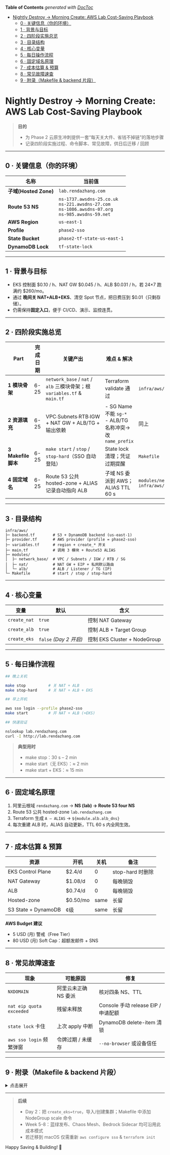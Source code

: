 <!-- START doctoc generated TOC please keep comment here to allow auto update -->
<!-- DON'T EDIT THIS SECTION, INSTEAD RE-RUN doctoc TO UPDATE -->
**Table of Contents**  *generated with [DocToc](https://github.com/thlorenz/doctoc)*

- [Nightly Destroy → Morning Create: AWS Lab Cost-Saving Playbook](#nightly-destroy-%E2%86%92-morning-create-aws-lab-cost-saving-playbook)
  - [0 · 关键信息（你的环境）](#0-%C2%B7-%E5%85%B3%E9%94%AE%E4%BF%A1%E6%81%AF%E4%BD%A0%E7%9A%84%E7%8E%AF%E5%A2%83)
  - [1 · 背景与目标](#1-%C2%B7-%E8%83%8C%E6%99%AF%E4%B8%8E%E7%9B%AE%E6%A0%87)
  - [2 · 四阶段实施总览](#2-%C2%B7-%E5%9B%9B%E9%98%B6%E6%AE%B5%E5%AE%9E%E6%96%BD%E6%80%BB%E8%A7%88)
  - [3 · 目录结构](#3-%C2%B7-%E7%9B%AE%E5%BD%95%E7%BB%93%E6%9E%84)
  - [4 · 核心变量](#4-%C2%B7-%E6%A0%B8%E5%BF%83%E5%8F%98%E9%87%8F)
  - [5 · 每日操作流程](#5-%C2%B7-%E6%AF%8F%E6%97%A5%E6%93%8D%E4%BD%9C%E6%B5%81%E7%A8%8B)
  - [6 · 固定域名原理](#6-%C2%B7-%E5%9B%BA%E5%AE%9A%E5%9F%9F%E5%90%8D%E5%8E%9F%E7%90%86)
  - [7 · 成本估算 & 预算](#7-%C2%B7-%E6%88%90%E6%9C%AC%E4%BC%B0%E7%AE%97--%E9%A2%84%E7%AE%97)
  - [8 · 常见故障速查](#8-%C2%B7-%E5%B8%B8%E8%A7%81%E6%95%85%E9%9A%9C%E9%80%9F%E6%9F%A5)
  - [9 · 附录（Makefile & backend 片段）](#9-%C2%B7-%E9%99%84%E5%BD%95makefile--backend-%E7%89%87%E6%AE%B5)

<!-- END doctoc generated TOC please keep comment here to allow auto update -->

# Nightly Destroy → Morning Create: AWS Lab Cost-Saving Playbook

> **目的**
>
> - 为 Phase 2 云原生冲刺提供一套“每天关大件、省钱不掉链”的落地步骤
> - 记录四阶段实施过程、命令脚本、常见故障，供日后迁移 / 回顾

---

## 0 · 关键信息（你的环境）

| 名称 | 当前值 |
| ------------------- | -------------------------------------------------------------------------------------------------------- |
| **子域(Hosted Zone)** | `lab.rendazhang.com` |
| **Route 53 NS** | `ns-1737.awsdns-25.co.uk`<br>`ns-221.awsdns-27.com`<br>`ns-1086.awsdns-07.org`<br>`ns-985.awsdns-59.net` |
| **AWS Region** | `us-east-1` |
| **Profile** | `phase2-sso` |
| **State Bucket** | `phase2-tf-state-us-east-1` |
| **DynamoDB Lock** | `tf-state-lock` |

---

## 1 · 背景与目标

- EKS 控制面 $0.10 / h、NAT GW $0.045 / h、ALB $0.031 / h，若 24×7 跑满约 $260/mo。
- 通过 **晚间关 NAT+ALB+EKS**、清空 Spot 节点，把日费压到 $0.01（只剩存储）。
- 仍需保持**固定入口**，便于 CI/CD、演示、监控连贯。

---

## 2 · 四阶段实施总览

| Part | 完成日期 | 关键产出 | 难点 & 解决 | 目录 / 文件 |
| ----------------- | ---- | ----------------------------------------------------------------- | ---------------------------------------------------- | ------------------------------------------------------------- |
| **1 模块骨架** | 6-25 | `network_base` / `nat` / `alb` 三模块骨架；根 `variables.tf` & `main.tf` | Terraform validate 通过 | `infra/aws/modules/*` |
| **2 资源填充** | 6-25 | VPC∙Subnets∙RTB∙IGW + NAT GW + ALB/TG + 输出依赖 | - SG Name 不能 `sg-*`<br>- ALB/TG 名称冲突→改 `name_prefix` | 同上 |
| **3 Makefile 脚本** | 6-25 | `make start` / `stop` / `stop-hard`（SSO 自动登陆） | State lock 清理；凭证过期提醒 | `Makefile` |
| **4 固定域名** | 6-25 | Route 53 公共 hosted-zone + ALIAS 记录自动指向 ALB | 子域 NS 委派到 AWS；ALIAS TTL 60 s | `modules/network_base/data+outputs.tf`<br>`infra/aws/main.tf` |

---

## 3 · 目录结构

```text
infra/aws/
├─ backend.tf        # S3 + DynamoDB backend (us-east-1)
├─ provider.tf       # AWS provider (profile = phase2-sso)
├─ variables.tf      # region + create_* 开关
├─ main.tf           # 调用 3 模块 + Route53 ALIAS
├─ modules/
│  ├─ network_base/  # VPC / Subnets / IGW / RTB / SG
│  ├─ nat/           # NAT GW + EIP + 私网默认路由
│  └─ alb/           # ALB / Listener / TG (IP)
└─ Makefile          # start / stop / stop-hard
```

---

## 4 · 核心变量

| 变量 | 默认 | 含义 |
| ------------ | ------------------- | -------------------------- |
| `create_nat` | `true` | 控制 NAT Gateway |
| `create_alb` | `true` | 控制 ALB + Target Group |
| `create_eks` | `false` *(Day 2 开启)* | 控制 EKS Cluster + NodeGroup |

---

## 5 · 每日操作流程

```bash
## 晚上关机

make stop          # 关 NAT + ALB
make stop-hard     # 关 NAT + ALB + EKS

## 早上开机

aws sso login --profile phase2-sso
make start         # 开 NAT + ALB (+EKS)

## 快速验证

nslookup lab.rendazhang.com
curl -I http://lab.rendazhang.com
```

> **典型用时**
>
> - make stop：30 s – 2 min
> - make start（无 EKS）：≈ 2 min
> - make start + EKS：≈ 15 min

---

## 6 · 固定域名原理

1. 阿里云根域 `rendazhang.com` → **NS (lab) → Route 53 four NS**
1. Route 53 公共 hosted-zone `lab.rendazhang.com`
1. Terraform 生成 `A – ALIAS` → `${module.alb.alb_dns}`
1. 每次重建 ALB 时，ALIAS 自动更新，TTL 60 s 内全网生效。

---

## 7 · 成本估算 & 预算

| 资源 | 开机 | 关机 | 备注 |
| ------------------- | --------- | ---- | ------------- |
| EKS Control Plane | $2.4/d | 0 | stop-hard 时删除 |
| NAT Gateway | $1.08/d | 0 | 每晚销毁 |
| ALB | $0.74/d | 0 | 每晚销毁 |
| Hosted-zone | $0.50/mo | same | 长留 |
| S3 State + DynamoDB | ¢级 | same | 长留 |

**AWS Budget 建议**

- 5 USD (月) 警戒（Free Tier）
- 80 USD (月) Soft Cap：超额发邮件 + SNS

---

## 8 · 常见故障速查

| 现象 | 可能原因 | 修复 |
| ------------------------ | ------------ | ----------------------------- |
| `NXDOMAIN` | 阿里云未正确 NS 委派 | 核对四条 NS、TTL |
| `nat eip quota exceeded` | 残留未释放 | Console 手动 release EIP / 申请配额 |
| `state lock` 卡住 | 上次 apply 中断 | DynamoDB delete-item 清锁 |
| `aws sso login` 频繁弹窗 | 令牌过期 / 未缓存 | `--no-browser` 或设备信任 |

---

## 9 · 附录（Makefile & backend 片段）

<details><summary>点击展开</summary>

```make
AWS_PROFILE = phase2-sso
TF_DIR      = infra/aws
REGION      = us-east-1

start:
	aws sso login --profile $(AWS_PROFILE)
	terraform -chdir=$(TF_DIR) apply -auto-approve \
	  -var="region=$(REGION)" -var="create_nat=true" -var="create_alb=true" -var="create_eks=false"

stop:
	terraform -chdir=$(TF_DIR) apply -auto-approve \
	  -var="region=$(REGION)" -var="create_nat=false" -var="create_alb=false" -var="create_eks=false"

stop-hard: stop
	eksctl delete cluster --name dev --region $(REGION) || true
```

```hcl
terraform {
  backend "s3" {
    bucket      = "phase2-tf-state-us-east-1"
    key         = "eks/lab/terraform.tfstate"
    region      = "us-east-1"
    profile     = "phase2-sso"
    lock_table  = "tf-state-lock"
  }
}
```

</details>

---

> **后续**
>
> - Day 2：把 `create_eks=true`，导入/创建集群；Makefile 中添加 NodeGroup scale 命令
> - Week 5-8：蓝绿发布、Chaos Mesh、Bedrock Sidecar 均可沿用此成本模式
> - 若迁移到 macOS 仅需重新 `aws configure sso` & `terraform init`

Happy Saving & Building! 🚀

